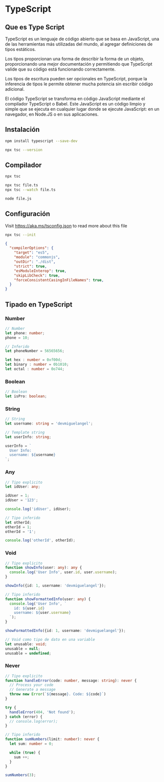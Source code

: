 # TypeScript
## Que es Type Script

TypeScript es un lenguaje de código abierto que se basa en JavaScript, una de las herramientas más utilizadas del mundo, al agregar definiciones de tipos estáticos.

Los tipos proporcionan una forma de describir la forma de un objeto, proporcionando una mejor documentación y permitiendo que TypeScript valide que su código está funcionando correctamente.

Los tipos de escritura pueden ser opcionales en TypeScript, porque la inferencia de tipos le permite obtener mucha potencia sin escribir código adicional.

El código TypeScript se transforma en código JavaScript mediante el compilador TypeScript o Babel. Este JavaScript es un código limpio y simple que se ejecuta en cualquier lugar donde se ejecute JavaScript: en un navegador, en Node.JS o en sus aplicaciones.

## Instalación

```bash
npm install typescript --save-dev

npx tsc --version
```

## Compilador

```bash
npx tsc

npx tsc file.ts
npx tsc --watch file.ts

node file.js
```

## Configuración

Visit https://aka.ms/tsconfig.json to read more about this file

```bash
npx tsc --init
```

```json
{
  "compilerOptions": {
    "target": "es5",
    "module": "commonjs",
    "outDir": "./dist",
    "strict": true,
    "esModuleInterop": true,
    "skipLibCheck": true,
    "forceConsistentCasingInFileNames": true,
  }
}
```

## Tipado en TypeScript
### Number

```ts
// Number
let phone: number;
phone = 10;

// Inferido
let phoneNumber = 56565656;

let hex : number = 0xf00d;
let binary : number = 0b1010;
let octal : number = 0o744;
```

### Boolean

```ts
// Boolean
let isPro: boolean;
```

### String

```ts
// String
let username: string = 'devmiguelangel';

// Template string
let userInfo: string;

userInfo = `
  User Info: 
  username: ${username}
`;
```

### Any
```ts
// Tipo explicito
let idUser: any;

idUser = 1;
idUser = '123';

console.log('idUser', idUser);

// Tipo inferido
let otherId;
otherId = 1;
otherId = '1';

console.log('otherId', otherId);
```

### Void
```ts
// Tipo explicito
function showInfo(user: any): any {
  console.log('User Info', user.id, user.username);
}

showInfo({id: 1, username: 'devmiguelangel'});

// Tipo inferido
function showFormattedInfo(user: any) {
  console.log('User Info', `
    id: ${user.id}
    username: ${user.username}
  `);
}

showFormattedInfo({id: 1, username: 'devmiguelangel'});

// Void como tipo de dato en una variable
let unusable: void;
unusable = null;
unusable = undefined;
```

### Never
```ts
// Tipo explicito
function handleError(code: number, message: string): never {
  // Process your code
  // Generate a message
  throw new Error(`${message}. Code: ${code}`)
}

try {
  handleError(404, 'Not found');
} catch (error) {
  // console.log(error);
}

// Tipo inferido
function sumNumbers(limit: number): never {
  let sum: number = 0;

  while (true) {
    sum ++;
  }
}

sumNumbers(3);
```


